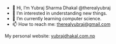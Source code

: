 - 👋 Hi, I’m Yubraj Sharma Dhakal @therealyubraj
- 👀 I’m interested in understanding new things.
- 🌱 I’m currently learning computer science.
- 📫 How to reach me: therealyubraj@gmail.com

My personal website: [yubrajdhakal.com.np](yubrajdhakal.com.np)

<!---
therealyubraj/therealyubraj is a ✨ special ✨ repository because its `README.md` (this file) appears on your GitHub profile.
You can click the Preview link to take a look at your changes.
--->
